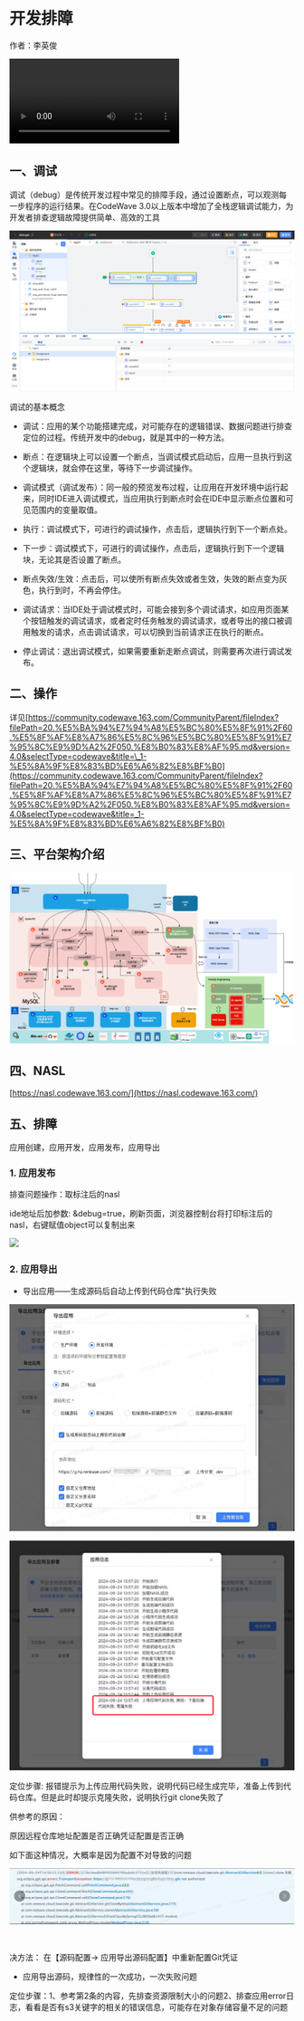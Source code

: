 # 开发排障
作者：李英俊

<video src="http://jdvodmrvvfqeg.vod.126.net/jdvodmrvvfqeg/6dcf8aa758c44a13a4581a088870ce3f.mp4?wsSecret=645b0dac854561271f597da3d1ca083a&wsTime=1756783201" controls="controls" style="max-width: 100%;">
</video>

## 一、调试

调试（debug）是传统开发过程中常见的排障手段，通过设置断点，可以观测每一步程序的运行结果。在CodeWave 3.0以上版本中增加了全栈逻辑调试能力，为开发者排查逻辑故障提供简单、高效的工具

![]( assets/1756203882147790.png)

调试的基本概念

- 调试：应用的某个功能搭建完成，对可能存在的逻辑错误、数据问题进行排查定位的过程。传统开发中的debug，就是其中的一种方法。

- 断点：在逻辑块上可以设置一个断点，当调试模式启动后，应用一旦执行到这个逻辑块，就会停在这里，等待下一步调试操作。

- 调试模式（调试发布）：同一般的预览发布过程，让应用在开发环境中运行起来，同时IDE进入调试模式，当应用执行到断点时会在IDE中显示断点位置和可见范围内的变量取值。

- 执行：调试模式下，可进行的调试操作，点击后，逻辑执行到下一个断点处。

- 下一步：调试模式下，可进行的调试操作，点击后，逻辑执行到下一个逻辑块，无论其是否设置了断点。

- 断点失效/生效：点击后，可以使所有断点失效或者生效，失效的断点变为灰色，执行到时，不再会停住。

- 调试请求：当IDE处于调试模式时，可能会接到多个调试请求，如应用页面某个按钮触发的调试请求，或者定时任务触发的调试请求，或者导出的接口被调用触发的请求，点击调试请求，可以切换到当前请求正在执行的断点。

- 停止调试：退出调试模式，如果需要重新走断点调试，则需要再次进行调试发布。

## 二、操作

详见[https://community.codewave.163.com/CommunityParent/fileIndex?filePath=20.%E5%BA%94%E7%94%A8%E5%BC%80%E5%8F%91%2F60.%E5%8F%AF%E8%A7%86%E5%8C%96%E5%BC%80%E5%8F%91%E7%95%8C%E9%9D%A2%2F050.%E8%B0%83%E8%AF%95.md&version=4.0&selectType=codewave&title=\_1-%E5%8A%9F%E8%83%BD%E6%A6%82%E8%BF%B0](https://community.codewave.163.com/CommunityParent/fileIndex?filePath=20.%E5%BA%94%E7%94%A8%E5%BC%80%E5%8F%91%2F60.%E5%8F%AF%E8%A7%86%E5%8C%96%E5%BC%80%E5%8F%91%E7%95%8C%E9%9D%A2%2F050.%E8%B0%83%E8%AF%95.md&version=4.0&selectType=codewave&title=_1-%E5%8A%9F%E8%83%BD%E6%A6%82%E8%BF%B0)﻿

## 三、平台架构介绍

![]( assets/1756203882148269.png)

## 四、NASL

﻿[https://nasl.codewave.163.com/](https://nasl.codewave.163.com/)﻿

## 五、排障

应用创建，应用开发，应用发布，应用导出

### 1. 应用发布

排查问题操作：取标注后的nasl

ide地址后加参数: &debug=true，刷新页面，浏览器控制台将打印标注后的nasl，右键赋值object可以复制出来

![]( assets/17562038821483.png)

### 2. 应用导出

- 导出应用——生成源码后自动上传到代码仓库"执行失败

![]( assets/1756203882148500.png)

![]( assets/1756203882148562.png)

定位步骤: 报错提示为上传应用代码失败，说明代码已经生成完毕，准备上传到代码仓库。但是此时却提示克隆失败，说明执行git clone失败了

供参考的原因：

原因远程仓库地址配置是否正确凭证配置是否正确

如下面这种情况，大概率是因为配置不对导致的问题

![]( assets/1756203882149802.png)

  [](/skiff-lowcode/sop/-/raw/master/assets/appExport/export_k8s_log_error.png) 

决方法： 在【源码配置-> 应用导出源码配置】中重新配置Git凭证

- 应用导出源码，规律性的一次成功，一次失败问题

定位步骤：1、参考第2条的内容，先排查资源限制大小的问题2、排查应用error日志，看看是否有s3关键字的相关的错误信息，可能存在对象存储容量不足的问题